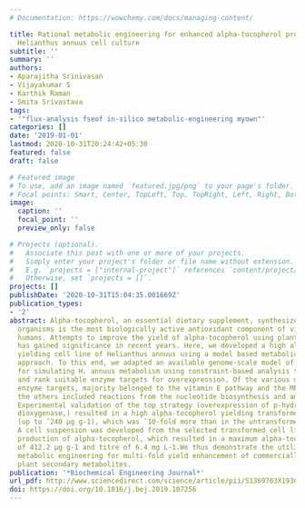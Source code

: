 ```yaml
---
# Documentation: https://wowchemy.com/docs/managing-content/

title: Rational metabolic engineering for enhanced alpha-tocopherol production in
  Helianthus annuus cell culture
subtitle: ''
summary: ''
authors:
- Aparajitha Srinivasan
- Vijayakumar S
- Karthik Raman
- Smita Srivastava
tags:
- '"flux-analysis fseof in-silico metabolic-engineering myown"'
categories: []
date: '2019-01-01'
lastmod: 2020-10-31T20:24:42+05:30
featured: false
draft: false

# Featured image
# To use, add an image named `featured.jpg/png` to your page's folder.
# Focal points: Smart, Center, TopLeft, Top, TopRight, Left, Right, BottomLeft, Bottom, BottomRight.
image:
  caption: ''
  focal_point: ''
  preview_only: false

# Projects (optional).
#   Associate this post with one or more of your projects.
#   Simply enter your project's folder or file name without extension.
#   E.g. `projects = ["internal-project"]` references `content/project/deep-learning/index.md`.
#   Otherwise, set `projects = []`.
projects: []
publishDate: '2020-10-31T15:04:35.001669Z'
publication_types:
- '2'
abstract: Alpha-tocopherol, an essential dietary supplement, synthesized by photosynthetic
  organisms is the most biologically active antioxidant component of vitamin E in
  humans. Attempts to improve the yield of alpha-tocopherol using plant cell cultures
  has gained significance in recent years. Here, we developed a high alpha-tocopherol
  yielding cell line of Helianthus annuus using a model based metabolic engineering
  approach. To this end, we adapted an available genome-scale model of Arabidopsis
  for simulating H. annuus metabolism using constraint-based analysis to identify
  and rank suitable enzyme targets for overexpression. Of the various model-predicted
  enzyme targets, majority belonged to the vitamin E pathway and the MEP pathway while
  the others included reactions from the nucleotide biosynthesis and amino acid metabolism.
  Experimental validation of the top strategy (overexpression of p-hydroxyphenylpyruvate
  dioxygenase,) resulted in a high alpha-tocopherol yielding transformed cell line
  (up to ˜240 µg g-1), which was ˜10-fold more than in the untransformed cell line.
  A cell suspension was developed from the selected transformed cell line for in vitro
  production of alpha-tocopherol, which resulted in a maximum alpha-tocopherol yield
  of 412.2 µg g-1 and titre of 6.4 mg L-1.We thus demonstrate the utility of model-based
  metabolic engineering for multi-fold yield enhancement of commercially important
  plant secondary metabolites.
publication: '*Biochemical Engineering Journal*'
url_pdf: http://www.sciencedirect.com/science/article/pii/S1369703X19301834
doi: https://doi.org/10.1016/j.bej.2019.107256
---
```

